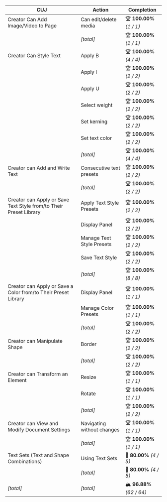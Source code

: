 | **CUJ**                                                           | **Action**                 | **Completion**             |
| ----------------------------------------------------------------- | -------------------------- | -------------------------- |
| Creator Can Add Image/Video to Page                               | Can edit/delete media      | 🏆 **100.00%** *(1 / 1)*   |
|                                                                   | *[total]*                  | 🏆 **100.00%** *(1 / 1)*   |
| Creator Can Style Text                                            | Apply B                    | 🏆 **100.00%** *(4 / 4)*   |
|                                                                   | Apply I                    | 🏆 **100.00%** *(2 / 2)*   |
|                                                                   | Apply U                    | 🏆 **100.00%** *(2 / 2)*   |
|                                                                   | Select weight              | 🏆 **100.00%** *(2 / 2)*   |
|                                                                   | Set kerning                | 🏆 **100.00%** *(2 / 2)*   |
|                                                                   | Set text color             | 🏆 **100.00%** *(2 / 2)*   |
|                                                                   | *[total]*                  | 🏆 **100.00%** *(4 / 4)*   |
| Creator can Add and Write Text                                    | Consecutive text presets   | 🏆 **100.00%** *(2 / 2)*   |
|                                                                   | *[total]*                  | 🏆 **100.00%** *(2 / 2)*   |
| Creator can Apply or Save Text Style from/to Their Preset Library | Apply Text Style Presets   | 🏆 **100.00%** *(2 / 2)*   |
|                                                                   | Display Panel              | 🏆 **100.00%** *(2 / 2)*   |
|                                                                   | Manage Text Style Presets  | 🏆 **100.00%** *(2 / 2)*   |
|                                                                   | Save Text Style            | 🏆 **100.00%** *(2 / 2)*   |
|                                                                   | *[total]*                  | 🏆 **100.00%** *(8 / 8)*   |
| Creator can Apply or Save a Color from/to Their Preset Library    | Display Panel              | 🏆 **100.00%** *(1 / 1)*   |
|                                                                   | Manage Color Presets       | 🏆 **100.00%** *(1 / 1)*   |
|                                                                   | *[total]*                  | 🏆 **100.00%** *(2 / 2)*   |
| Creator can Manipulate Shape                                      | Border                     | 🏆 **100.00%** *(2 / 2)*   |
|                                                                   | *[total]*                  | 🏆 **100.00%** *(2 / 2)*   |
| Creator can Transform an Element                                  | Resize                     | 🏆 **100.00%** *(1 / 1)*   |
|                                                                   | Rotate                     | 🏆 **100.00%** *(1 / 1)*   |
|                                                                   | *[total]*                  | 🏆 **100.00%** *(2 / 2)*   |
| Creator can View and Modify Document Settings                     | Navigating without changes | 🏆 **100.00%** *(1 / 1)*   |
|                                                                   | *[total]*                  | 🏆 **100.00%** *(1 / 1)*   |
| Text Sets (Text and Shape Combinations)                           | Using Text Sets            | 🛴 **80.00%** *(4 / 5)*    |
|                                                                   | *[total]*                  | 🛴 **80.00%** *(4 / 5)*    |
| *\[total\]*                                                       | *\[total\]*                | 🏔️ **96.88%** *(62 / 64)* |